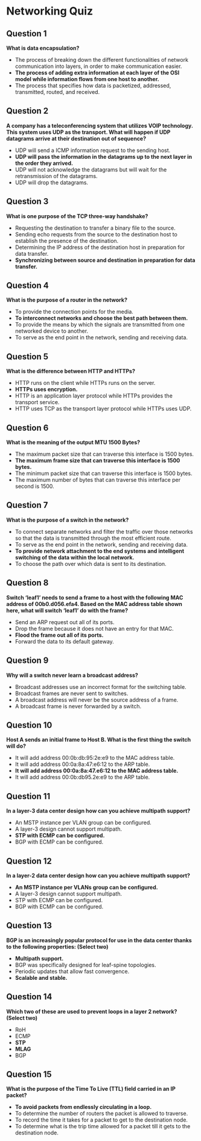 # Networking Quiz

## Question 1
**What is data encapsulation?**  

- The process of breaking down the different functionalities of network communication into layers, in order to make communication easier.
- **The process of adding extra information at each layer of the OSI model while information flows from one host to another.**
- The process that specifies how data is packetized, addressed, transmitted, routed, and received.

## Question 2
**A company has a teleconferencing system that utilizes VOIP technology. This system uses UDP as the transport. What will happen if UDP datagrams arrive at their destination out of sequence?**

- UDP will send a ICMP information request to the sending host.
- **UDP will pass the information in the datagrams up to the next layer in the order they arrived.**
- UDP will not acknowledge the datagrams but will wait for the retransmission of the datagrams.
- UDP will drop the datagrams.

## Question 3
**What is one purpose of the TCP three-way handshake?**

- Requesting the destination to transfer a binary file to the source.
- Sending echo requests from the source to the destination host to establish the presence of the destination.
- Determining the IP address of the destination host in preparation for data transfer.
- **Synchronizing between source and destination in preparation for data transfer.**

## Question 4
**What is the purpose of a router in the network?**

- To provide the connection points for the media.
- **To interconnect networks and choose the best path between them.**
- To provide the means by which the signals are transmitted from one networked device to another.
- To serve as the end point in the network, sending and receiving data.

## Question 5
**What is the difference between HTTP and HTTPs?**

- HTTP runs on the client while HTTPs runs on the server.
- **HTTPs uses encryption.**
- HTTP is an application layer protocol while HTTPs provides the transport service.
- HTTP uses TCP as the transport layer protocol while HTTPs uses UDP.

## Question 6
**What is the meaning of the output MTU 1500 Bytes?**

- The maximum packet size that can traverse this interface is 1500 bytes.
- **The maximum frame size that can traverse this interface is 1500 bytes.**
- The minimum packet size that can traverse this interface is 1500 bytes.
- The maximum number of bytes that can traverse this interface per second is 1500.

## Question 7
**What is the purpose of a switch in the network?**

- To connect separate networks and filter the traffic over those networks so that the data is transmitted through the most efficient route.
- To serve as the end point in the network, sending and receiving data.
- **To provide network attachment to the end systems and intelligent switching of the data within the local network.**
- To choose the path over which data is sent to its destination.

## Question 8
**Switch ‘leaf1’ needs to send a frame to a host with the following MAC address of 00b0.d056.efa4. Based on the MAC address table shown here, what will switch ‘leaf1’ do with the frame?**

- Send an ARP request out all of its ports.
- Drop the frame because it does not have an entry for that MAC.
- **Flood the frame out all of its ports.**
- Forward the data to its default gateway.

## Question 9
**Why will a switch never learn a broadcast address?**

- Broadcast addresses use an incorrect format for the switching table.
- Broadcast frames are never sent to switches.
- A broadcast address will never be the source address of a frame.
- A broadcast frame is never forwarded by a switch.

## Question 10
**Host A sends an initial frame to Host B. What is the first thing the switch will do?**

- It will add address 00:0b:db:95:2e:e9 to the MAC address table.
- It will add address 00:0a:8a:47:e6:12 to the ARP table.
- **It will add address 00:0a:8a:47.e6:12 to the MAC address table.**
- It will add address 00:0b:db95.2e:e9 to the ARP table.

## Question 11
**In a layer-3 data center design how can you achieve multipath support?**

- An MSTP instance per VLAN group can be configured.
- A layer-3 design cannot support multipath.
- **STP with ECMP can be configured.**
- BGP with ECMP can be configured.

## Question 12
**In a layer-2 data center design how can you achieve multipath support?**

- **An MSTP instance per VLANs group can be configured.**
- A layer-3 design cannot support multipath.
- STP with ECMP can be configured.
- BGP with ECMP can be configured.

## Question 13
**BGP is an increasingly popular protocol for use in the data center thanks to the following properties: (Select two)**

- **Multipath support.**
- BGP was specifically designed for leaf-spine topologies.
- Periodic updates that allow fast convergence.
- **Scalable and stable.**

## Question 14
**Which two of these are used to prevent loops in a layer 2 network? (Select two)**

- RoH
- ECMP
- **STP**
- **MLAG**
- BGP

## Question 15
**What is the purpose of the Time To Live (TTL) field carried in an IP packet?**

- **To avoid packets from endlessly circulating in a loop.**
- To determine the number of routers the packet is allowed to traverse.
- To record the time it takes for a packet to get to the destination node.
- To determine what is the trip time allowed for a packet till it gets to the destination node.
